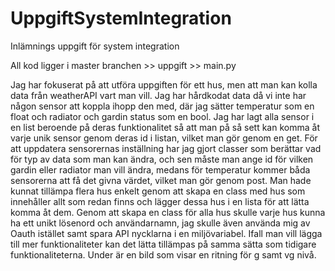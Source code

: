 # UppgiftSystemIntegration
Inlämnings uppgift för system integration

All kod ligger i master branchen >> uppgift >> main.py

Jag har fokuserat på att utföra uppgiften för ett hus, men att man kan kolla data från weatherAPI vart man vill.
Jag har hårdkodat data då vi inte har någon sensor att koppla ihopp den med, där jag sätter temperatur som en float och radiator och gardin status som en bool.
Jag har lagt alla sensor i en list beroende på deras funktionalitet så att man på så sett kan komma åt varje unik sensor genom deras id i listan, vilket man gör genom en get.
För att uppdatera sensorernas inställning har jag gjort classer som berättar vad för typ av data som man kan ändra, och sen måste man ange id för vilken gardin eller radiator man vill ändra, medans för temperatur kommer båda sensorerna att få det givna värdet, vilket man gör genom post.
Man hade kunnat tillämpa flera hus enkelt genom att skapa en class med hus som innehåller allt som redan finns och lägger dessa hus i en lista för att lätta komma åt dem.
Genom att skapa en class för alla hus skulle varje hus kunna ha ett unikt lösenord och användarnamn, jag skulle även använda mig av Oauth istället samt spara API nycklarna i en miljövariabel.
Ifall man vill lägga till mer funktionaliteter kan det lätta tillämpas på samma sätta som tidigare funktionaliteterna.
Under är en bild som visar en ritning för g samt vg nivå.
